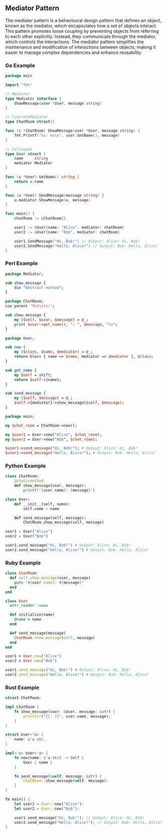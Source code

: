 ## Mediator Pattern

The mediator pattern is a behavioural design pattern that defines an object, known as the mediator, which encapsulates how a set of objects
interact. This pattern promotes loose coupling by preventing objects from referring to each other explicitly. Instead, they communicate
through the mediator, which controls the interactions. The mediator pattern simplifies the maintenance and modification of interactions
between objects, making it easier to manage complex dependencies and enhance reusability.

### Go Example

```go
package main

import "fmt"

// Mediator
type Mediator interface {
	ShowMessage(user *User, message string)
}

// ConcreteMediator
type ChatRoom struct{}

func (c *ChatRoom) ShowMessage(user *User, message string) {
	fmt.Printf("%s: %s\n", user.GetName(), message)
}

// Colleague
type User struct {
	name     string
	mediator Mediator
}

func (u *User) GetName() string {
	return u.name
}

func (u *User) SendMessage(message string) {
	u.mediator.ShowMessage(u, message)
}

func main() {
	chatRoom := &ChatRoom{}

	user1 := &User{name: "Alice", mediator: chatRoom}
	user2 := &User{name: "Bob", mediator: chatRoom}

	user1.SendMessage("Hi, Bob!") // Output: Alice: Hi, Bob!
	user2.SendMessage("Hello, Alice!") // Output: Bob: Hello, Alice!
}
```

### Perl Example

```perl
package Mediator;

sub show_message {
    die "Abstract method";
}

package ChatRoom;
use parent 'Mediator';

sub show_message {
    my ($self, $user, $message) = @_;
    print $user->get_name(), ": ", $message, "\n";
}

package User;

sub new {
    my ($class, $name, $mediator) = @_;
    return bless { name => $name, mediator => $mediator }, $class;
}

sub get_name {
    my $self = shift;
    return $self->{name};
}

sub send_message {
    my ($self, $message) = @_;
    $self->{mediator}->show_message($self, $message);
}

package main;

my $chat_room = ChatRoom->new();

my $user1 = User->new("Alice", $chat_room);
my $user2 = User->new("Bob", $chat_room);

$user1->send_message("Hi, Bob!"); # Output: Alice: Hi, Bob!
$user2->send_message("Hello, Alice!"); # Output: Bob: Hello, Alice!
```

### Python Example

```python
class ChatRoom:
    @staticmethod
    def show_message(user, message):
        print(f"{user.name}: {message}")

class User:
    def __init__(self, name):
        self.name = name

    def send_message(self, message):
        ChatRoom.show_message(self, message)

user1 = User("Alice")
user2 = User("Bob")

user1.send_message("Hi, Bob!") # Output: Alice: Hi, Bob!
user2.send_message("Hello, Alice!") # Output: Bob: Hello, Alice!
```

### Ruby Example

```ruby
class ChatRoom
  def self.show_message(user, message)
    puts "#{user.name}: #{message}"
  end
end

class User
  attr_reader :name

  def initialize(name)
    @name = name
  end

  def send_message(message)
    ChatRoom.show_message(self, message)
  end
end

user1 = User.new("Alice")
user2 = User.new("Bob")

user1.send_message("Hi, Bob!") # Output: Alice: Hi, Bob!
user2.send_message("Hello, Alice!") # Output: Bob: Hello, Alice!
```

### Rust Example

```rust
struct ChatRoom;

impl ChatRoom {
    fn show_message(user: &User, message: &str) {
        println!("{}: {}", user.name, message);
    }
}

struct User<'a> {
    name: &'a str,
}

impl<'a> User<'a> {
    fn new(name: &'a str) -> Self {
        User { name }
    }

    fn send_message(&self, message: &str) {
        ChatRoom::show_message(self, message);
    }
}

fn main() {
    let user1 = User::new("Alice");
    let user2 = User::new("Bob");

    user1.send_message("Hi, Bob!"); // Output: Alice: Hi, Bob!
    user2.send_message("Hello, Alice!"); // Output: Bob: Hello, Alice!
}
```
